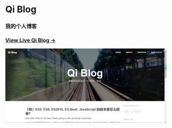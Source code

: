 # Qi Blog
### 我的个人博客
### [View Live Qi Blog &rarr;](https://xqqaixuexi.github.io)
![image](https://github.com/xqqaixuexi/xqqaixuexi.github.io/blob/master/img/post-bg-js-my-blog.png)



